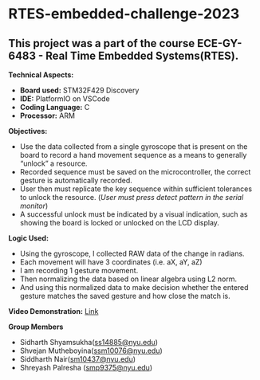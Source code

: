 # RTES-embedded-challenge-2023
## This project was a part of the course ECE-GY-6483 - Real Time Embedded Systems(RTES).

**Technical Aspects:**
* **Board used:** STM32F429 Discovery
* **IDE:** PlatformIO on VSCode
* **Coding Language:** C
* **Processor:** ARM 

**Objectives:**
* Use the data collected from a single gyroscope that is present on the board to record a hand movement sequence as a means to generally “unlock” a resource.
* Recorded sequence must be saved on the microcontroller, the correct gesture is automatically recorded.
* User then must replicate the key sequence within sufficient tolerances to unlock
the resource. (*User must press detect pattern in the serial monitor*)
* A successful unlock must be indicated by a visual indication, such as showing the board is locked or unlocked on the LCD display.

**Logic Used:**
* Using the gyroscope, I collected RAW data of the change in radians.
* Each movement will have 3 coordinates (i.e. aX, aY, aZ) 
* I am recording 1 gesture movement.
* Then normalizing the data based on linear algebra using L2 norm.
* And using this normalized data to make decision whether the entered gesture matches the saved gesture and how close the match is.

**Video Demonstration:** [Link](https://drive.google.com/file/d/1lBpOHOMhmpoazfBHMAqMsBt1aU_QnAA6/view?usp=share_link)

**Group Members**
* Sidharth Shyamsukha(ss14885@nyu.edu)
* Shvejan Mutheboyina(ssm10076@nyu.edu)
* Siddharth Nair(sm10437@nyu.edu)
* Shreyash Palresha (smp9375@nyu.edu)
